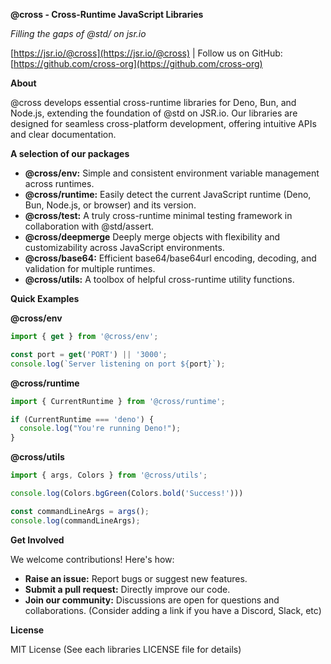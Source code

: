 **@cross - Cross-Runtime JavaScript Libraries**

*Filling the gaps of @std/ on jsr.io*

[https://jsr.io/@cross](https://jsr.io/@cross)  |  Follow us on GitHub: [https://github.com/cross-org](https://github.com/cross-org)

**About**

@cross develops essential cross-runtime libraries for Deno, Bun, and Node.js, extending the foundation of @std on JSR.io.  Our libraries are designed for seamless cross-platform development, offering intuitive APIs and clear documentation.

**A selection of our packages**

* **@cross/env:** Simple and consistent environment variable management across runtimes.
* **@cross/runtime:** Easily detect the current JavaScript runtime (Deno, Bun, Node.js, or browser) and its version.
* **@cross/test:** A truly cross-runtime minimal testing framework in collaboration with @std/assert.
* **@cross/deepmerge** Deeply merge objects with flexibility and customizability across JavaScript environments.
* **@cross/base64:** Efficient base64/base64url encoding, decoding, and validation for multiple runtimes.
* **@cross/utils:** A toolbox of helpful cross-runtime utility functions.

**Quick Examples**

**@cross/env**

```typescript
import { get } from '@cross/env';

const port = get('PORT') || '3000';
console.log(`Server listening on port ${port}`);
```

**@cross/runtime**

```typescript
import { CurrentRuntime } from '@cross/runtime';

if (CurrentRuntime === 'deno') {
  console.log("You're running Deno!");
}
```

**@cross/utils**

```typescript
import { args, Colors } from '@cross/utils';

console.log(Colors.bgGreen(Colors.bold('Success!')))

const commandLineArgs = args();
console.log(commandLineArgs);
```

**Get Involved**

We welcome contributions! Here's how:

* **Raise an issue:** Report bugs or suggest new features.
* **Submit a pull request:**  Directly improve our code.
* **Join our community:**  Discussions are open for questions and collaborations. (Consider adding a link if you have a Discord, Slack, etc)

**License**

MIT License (See each libraries LICENSE file for details)
